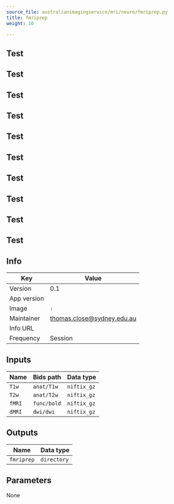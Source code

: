 ```yaml
---
source_file: australianimagingservice/mri/neuro/fmriprep.py
title: fmriprep
weight: 10

---
```




## Test
## Test
## Test
## Test
## Test
## Test
## Test
## Test
## Test
## Test
## Info
|Key|Value|
|---|-----|
|Version|0.1|
|App version||
|Image|`:`|
|Maintainer|thomas.close@sydney.edu.au|
|Info URL||
|Frequency|Session|

## Inputs
|Name|Bids path|Data type|
|----|---------|---------|
|`T1w`|`anat/T1w`|`niftix_gz`|
|`T2w`|`anat/T2w`|`niftix_gz`|
|`fMRI`|`func/bold`|`niftix_gz`|
|`dMRI`|`dwi/dwi`|`niftix_gz`|

## Outputs
|Name|Data type|
|----|---------|
|`fmriprep`|`directory`|

## Parameters
None

